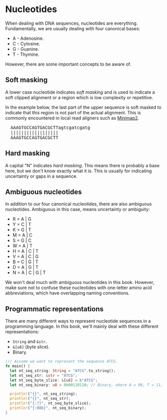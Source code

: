 # Nucleotides
When dealing with DNA sequences, nucleotides are everything. Fundamentally, we are usually dealing with four canonical bases:
- A - Adenosine.
- C - Cytosine.
- G - Guanine.
- T - Thymine.

However, there are some important concepts to be aware of.


## Soft masking
A lower case nucleotide indicates *soft masking* and is used to indicate a soft clipped alignment or a region which is low complexity or repetitive.

In the example below, the last part of the upper sequence is soft masked to indicate that this region is not part of the actual alignment. This is commonly encountered in local read aligners such as [Minimap2](https://github.com/lh3/minimap2).
<pre>
  AAAGTGCCAGTGACGCTTagtcgatcgatg
  ||||||||||||||||||
  AAAGTGCCAGTGACGCTT
</pre>

## Hard masking
A capital "N" indicates *hard masking*. This means there is probably a base here, but we don't know exactly what it is. This is usually for indicating uncertainty or gaps in a sequence.

## Ambiguous nucleotides
In addition to our four canonical nucleotides, there are also ambiguous nucleotides. Ambiguous in this case, means uncertainty or ambiguity:
- R = A | G
- Y = C | T
- K = G | T
- M = A | C
- S = G | C
- W = A | T
- H = A | C | T
- V = A | C | G
- B = C | G | T
- D = A | G | T
- N = A | C | G | T

We won't deal much with ambiguous nucleotides in this book. However, make sure not to confuse these nucleotides with one-letter amino acid abbreviations, which have overlapping naming conventions.

## Programmatic representations
There are many different ways to represent nucleotide sequences in a programming language. In this book, we'll mainly deal with these different representations:
- `String` and `&str`.
- `&[u8]` (byte slice).
- Binary.

```rust
/// Assume we want to represent the sequence ATCG.
fn main() {
  let nt_seq_string: String = "ATCG".to_string();
  let nt_seq_str: &str = "ATCG";
  let nt_seq_byte_slice: &[u8] = b"ATCG";
  let nt_seq_binary: u8 = 0b00110110; // Binary, where A = 00, T = 11, C = 01 and G = 10.

  println!("{}", nt_seq_string);
  println!("{}", nt_seq_str);
  println!("{:?}", nt_seq_byte_slice);
  println!("{:08b}", nt_seq_binary);
}
```
